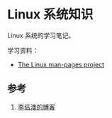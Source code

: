 # Linux 系统知识

Linux 系统的学习笔记。

学习资料：

* [The Linux man-pages project][2]

## 参考

1. [李佶澳的博客][1]

[1]: https://www.lijiaocn.com "李佶澳的博客"
[2]: https://www.kernel.org/doc/man-pages/ "The Linux man-pages project"

